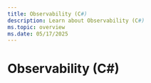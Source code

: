 ```yaml
---
title: Observability (C#)
description: Learn about Observability (C#)
ms.topic: overview
ms.date: 05/17/2025
---
```


# Observability (C#)
